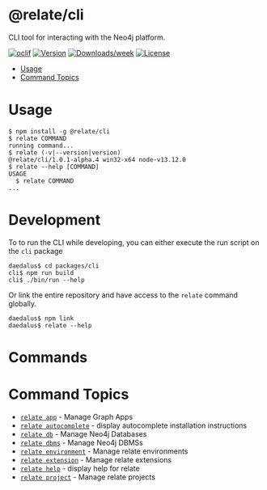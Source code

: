 # @relate/cli

CLI tool for interacting with the Neo4j platform.

[![oclif](https://img.shields.io/badge/cli-oclif-brightgreen.svg)](https://oclif.io)
[![Version](https://img.shields.io/npm/v/cli.svg)](https://npmjs.org/package/cli)
[![Downloads/week](https://img.shields.io/npm/dw/cli.svg)](https://npmjs.org/package/cli)
[![License](https://img.shields.io/npm/l/cli.svg)](https://github.com/neo-technology/relate/blob/master/package.json)

-   [Usage](#usage)
-   [Command Topics](#command-topics)

# Usage

<!-- usage -->
```sh-session
$ npm install -g @relate/cli
$ relate COMMAND
running command...
$ relate (-v|--version|version)
@relate/cli/1.0.1-alpha.4 win32-x64 node-v13.12.0
$ relate --help [COMMAND]
USAGE
  $ relate COMMAND
...
```
<!-- usagestop -->

# Development

To to run the CLI while developing, you can either execute the run script on the
`cli` package

```shell
daedalus$ cd packages/cli
cli$ npm run build
cli$ ./bin/run --help
```

Or link the entire repository and have access to the `relate` command globally.

```shell
daedalus$ npm link
daedalus$ relate --help
```

# Commands

<!-- commands -->
# Command Topics

* [`relate app`](./docs/app.md) - Manage Graph Apps
* [`relate autocomplete`](./docs/autocomplete.md) - display autocomplete installation instructions
* [`relate db`](./docs/db.md) - Manage Neo4j Databases
* [`relate dbms`](./docs/dbms.md) - Manage Neo4j DBMSs
* [`relate environment`](./docs/environment.md) - Manage relate environments
* [`relate extension`](./docs/extension.md) - Manage relate extensions
* [`relate help`](./docs/help.md) - display help for relate
* [`relate project`](./docs/project.md) - Manage relate projects

<!-- commandsstop -->
